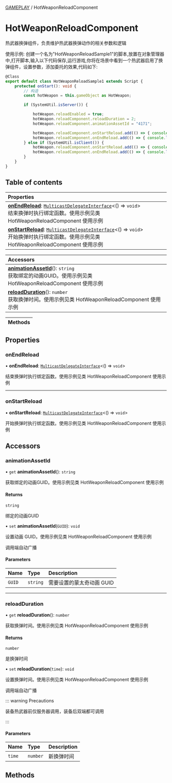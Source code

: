 [GAMEPLAY](../groups/Core.GAMEPLAY.md) / HotWeaponReloadComponent

# HotWeaponReloadComponent <Badge type="tip" text="Class" /> <Score text="HotWeaponReloadComponent" />

热武器换弹组件，负责维护热武器换弹动作的相关参数和逻辑

使用示例: 创建一个名为"HotWeaponReloadSample1"的脚本,放置在对象管理器中,打开脚本,输入以下代码保存,运行游戏,你将在场景中看到一个热武器启用了换弹组件，设置参数，添加委托的效果,代码如下:
```ts
@Class
export default class HotWeaponReloadSample1 extends Script {
    protected onStart(): void {
        // 构造
        const hotWeapon = this.gameObject as HotWeapon;

        if (SystemUtil.isServer()) {

            hotWeapon.reloadEnabled = true;
            hotWeapon.reloadComponent.reloadDuration = 2;
            hotWeapon.reloadComponent.animationAssetId = "4171";

            hotWeapon.reloadComponent.onStartReload.add(() => { console.log("reloadComponent.onStartReload Server") });
            hotWeapon.reloadComponent.onEndReload.add(() => { console.log("reloadComponent.onEndReload Server") });
        } else if (SystemUtil.isClient()) {
            hotWeapon.reloadComponent.onStartReload.add(() => { console.log("reloadComponent.onStartReload Client") });
            hotWeapon.reloadComponent.onEndReload.add(() => { console.log("reloadComponent.onEndReload Client") });
        }
    }
}
```

## Table of contents

| Properties |
| :-----|
| **[onEndReload](mw.HotWeaponReloadComponent.md#onendreload)**: [`MulticastDelegateInterface`](../interfaces/mw.MulticastDelegateInterface.md)<() => `void`\> <br> 结束换弹时执行绑定函数。使用示例见类 HotWeaponReloadComponent 使用示例|
| **[onStartReload](mw.HotWeaponReloadComponent.md#onstartreload)**: [`MulticastDelegateInterface`](../interfaces/mw.MulticastDelegateInterface.md)<() => `void`\> <br> 开始换弹时执行绑定函数。使用示例见类 HotWeaponReloadComponent 使用示例|

| Accessors |
| :-----|
| **[animationAssetId](mw.HotWeaponReloadComponent.md#animationassetid)**(): `string` <br> 获取绑定的动画GUID。使用示例见类 HotWeaponReloadComponent 使用示例|
| **[reloadDuration](mw.HotWeaponReloadComponent.md#reloadduration)**(): `number` <br> 获取换弹时间。使用示例见类 HotWeaponReloadComponent 使用示例|

| Methods |
| :-----|

## Properties

### onEndReload <Score text="onEndReload" /> 

• **onEndReload**: [`MulticastDelegateInterface`](../interfaces/mw.MulticastDelegateInterface.md)<() => `void`\>

结束换弹时执行绑定函数。使用示例见类 HotWeaponReloadComponent 使用示例

___

### onStartReload <Score text="onStartReload" /> 

• **onStartReload**: [`MulticastDelegateInterface`](../interfaces/mw.MulticastDelegateInterface.md)<() => `void`\>

开始换弹时执行绑定函数。使用示例见类 HotWeaponReloadComponent 使用示例

## Accessors

### animationAssetId <Score text="animationAssetId" /> 

• `get` **animationAssetId**(): `string` 

获取绑定的动画GUID。使用示例见类 HotWeaponReloadComponent 使用示例


#### Returns

`string`

绑定的动画GUID

• `set` **animationAssetId**(`GUID`): `void` <Badge type="tip" text="other" />

设置动画 GUID。使用示例见类 HotWeaponReloadComponent 使用示例

调用端自动广播

#### Parameters

| Name | Type | Description |
| :------ | :------ | :------ |
| `GUID` | `string` |  需要设置的蒙太奇动画 GUID |


___

### reloadDuration <Score text="reloadDuration" /> 

• `get` **reloadDuration**(): `number` 

获取换弹时间。使用示例见类 HotWeaponReloadComponent 使用示例


#### Returns

`number`

是换弹时间

• `set` **reloadDuration**(`time`): `void` <Badge type="tip" text="other" />

设置换弹时间。使用示例见类 HotWeaponReloadComponent 使用示例

调用端自动广播

::: warning Precautions

装备热武器前仅服务器调用，装备后双端都可调用

:::

#### Parameters

| Name | Type | Description |
| :------ | :------ | :------ |
| `time` | `number` |  新换弹时间 |


## Methods